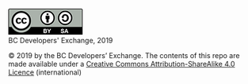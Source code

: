 ![LICENCE](/images-for-wiki/CC-BY-SA_icon.png)  
BC Developers' Exchange, 2019

© 2019 by the BC Developers’ Exchange. The contents of this repo are made available under a [Creative Commons Attribution-ShareAlike 4.0 Licence](https://creativecommons.org/licenses/by-sa/4.0/) (international) 
